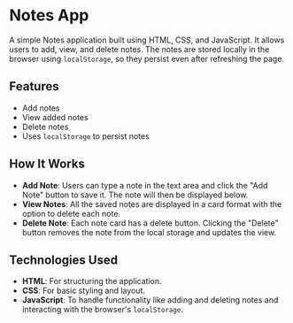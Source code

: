 # Notes App

A simple Notes application built using HTML, CSS, and JavaScript. It allows users to add, view, and delete notes. The notes are stored locally in the browser using `localStorage`, so they persist even after refreshing the page.

## Features

- Add notes
- View added notes
- Delete notes
- Uses `localStorage` to persist notes

## How It Works

- **Add Note**: Users can type a note in the text area and click the "Add Note" button to save it. The note will then be displayed below.
- **View Notes**: All the saved notes are displayed in a card format with the option to delete each note.
- **Delete Note**: Each note card has a delete button. Clicking the "Delete" button removes the note from the local storage and updates the view.

## Technologies Used

- **HTML**: For structuring the application.
- **CSS**: For basic styling and layout.
- **JavaScript**: To handle functionality like adding and deleting notes and interacting with the browser's `localStorage`.

